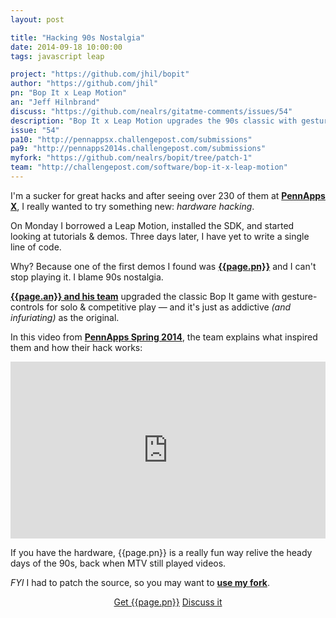 ```yaml
---
layout: post

title: "Hacking 90s Nostalgia"
date: 2014-09-18 10:00:00
tags: javascript leap

project: "https://github.com/jhil/bopit"
author: "https://github.com/jhil"
pn: "Bop It x Leap Motion"
an: "Jeff Hilnbrand"
discuss: "https://github.com/nealrs/gitatme-comments/issues/54"
description: "Bop It x Leap Motion upgrades the 90s classic with gesture controls and more"
issue: "54"
pa10: "http://pennappsx.challengepost.com/submissions"
pa9: "http://pennapps2014s.challengepost.com/submissions"
myfork: "https://github.com/nealrs/bopit/tree/patch-1"
team: "http://challengepost.com/software/bop-it-x-leap-motion"
---
```


I'm a sucker for great hacks and after seeing over 230 of them at <strong><a href="{{ page.pa10 }}" target="_blank" title="PennApps X submission gallery">PennApps X</a></strong>, I really wanted to try something new: _hardware hacking_.

On Monday I borrowed a Leap Motion, installed the SDK, and started looking at tutorials & demos. Three days later, I have yet to write a single line of code.

Why? Because one of the first demos I found was <strong><a href="{{page.project}}" title="{{page.pn}} on GitHub" target="_blank">{{page.pn}}</a></strong> and I can't stop playing it. I blame 90s nostalgia.

<strong><a href="{{ page.team }}" target="_blank" title="{{ page.pn }} team on ChallengePost">{{page.an}} and his team</a></strong> upgraded the classic Bop It game with gesture-controls for solo & competitive play &mdash; and it's just as addictive _(and infuriating)_ as the original.

In this video from <strong><a href="{{ page.pa9 }}" target="_blank" title="PennApps Spring 2014 submission gallery">PennApps Spring 2014</a></strong>, the team explains what inspired them and how their hack works:

<style>.embed-container { position: relative; padding-bottom: 56.25%; height: 0; overflow: hidden; max-width: 100%; height: auto; } .embed-container iframe, .embed-container object, .embed-container embed { position: absolute; top: 0; left: 0; width: 100%; height: 100%; }</style><div class='embed-container'><iframe src='http://www.youtube.com/embed/Un50KKFU7E4' frameborder='0' allowfullscreen></iframe></div>

If you have the hardware, {{page.pn}} is a really fun way relive the heady days of the 90s, back when MTV still played videos.

_FYI_ I had to patch the source, so you may want to <strong><a href="{{ page.myfork }}" target="_blank" title="my bopit fork">use my fork</a></strong>.

<center><a href="{{page.project}}" class="btn btn-primary " title="Get {{page.pn}} on GitHub" target="_blank">Get {{page.pn}}</a> <a href="{{ page.url }}#comments" class="btn btn-inverse" title="Discuss this issue of Git @ Me online">Discuss it</a></center>

